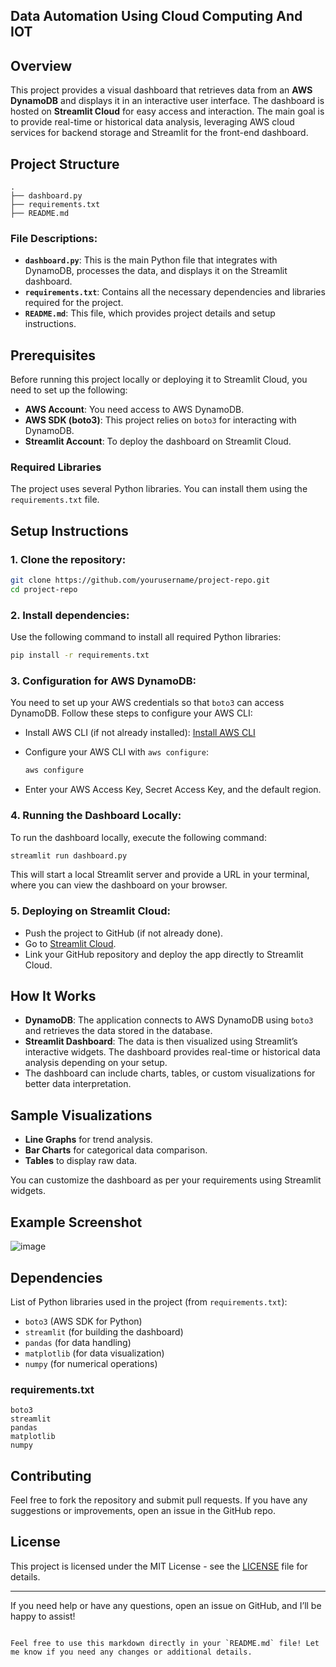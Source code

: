 
## Data Automation Using Cloud Computing And IOT

## Overview
This project provides a visual dashboard that retrieves data from an **AWS DynamoDB** and displays it in an interactive user interface. The dashboard is hosted on **Streamlit Cloud** for easy access and interaction. The main goal is to provide real-time or historical data analysis, leveraging AWS cloud services for backend storage and Streamlit for the front-end dashboard.

## Project Structure

```
.
├── dashboard.py
├── requirements.txt
├── README.md
```

### File Descriptions:

- **`dashboard.py`**: This is the main Python file that integrates with DynamoDB, processes the data, and displays it on the Streamlit dashboard.
- **`requirements.txt`**: Contains all the necessary dependencies and libraries required for the project.
- **`README.md`**: This file, which provides project details and setup instructions.

## Prerequisites

Before running this project locally or deploying it to Streamlit Cloud, you need to set up the following:

- **AWS Account**: You need access to AWS DynamoDB.
- **AWS SDK (boto3)**: This project relies on `boto3` for interacting with DynamoDB.
- **Streamlit Account**: To deploy the dashboard on Streamlit Cloud.

### Required Libraries

The project uses several Python libraries. You can install them using the `requirements.txt` file.

## Setup Instructions

### 1. Clone the repository:

```bash
git clone https://github.com/yourusername/project-repo.git
cd project-repo
```

### 2. Install dependencies:

Use the following command to install all required Python libraries:

```bash
pip install -r requirements.txt
```

### 3. Configuration for AWS DynamoDB:

You need to set up your AWS credentials so that `boto3` can access DynamoDB. Follow these steps to configure your AWS CLI:

- Install AWS CLI (if not already installed): [Install AWS CLI](https://docs.aws.amazon.com/cli/latest/userguide/install-cliv2.html)
- Configure your AWS CLI with `aws configure`:
  
  ```bash
  aws configure
  ```

- Enter your AWS Access Key, Secret Access Key, and the default region.

### 4. Running the Dashboard Locally:

To run the dashboard locally, execute the following command:

```bash
streamlit run dashboard.py
```

This will start a local Streamlit server and provide a URL in your terminal, where you can view the dashboard on your browser.

### 5. Deploying on Streamlit Cloud:

- Push the project to GitHub (if not already done).
- Go to [Streamlit Cloud](https://share.streamlit.io/).
- Link your GitHub repository and deploy the app directly to Streamlit Cloud.

## How It Works

- **DynamoDB**: The application connects to AWS DynamoDB using `boto3` and retrieves the data stored in the database.
- **Streamlit Dashboard**: The data is then visualized using Streamlit’s interactive widgets. The dashboard provides real-time or historical data analysis depending on your setup.
- The dashboard can include charts, tables, or custom visualizations for better data interpretation.

## Sample Visualizations

- **Line Graphs** for trend analysis.
- **Bar Charts** for categorical data comparison.
- **Tables** to display raw data.

You can customize the dashboard as per your requirements using Streamlit widgets.

## Example Screenshot

![image](https://github.com/user-attachments/assets/2df2d4d9-b8dd-4e14-80f4-5d68603f7bc9)


## Dependencies

List of Python libraries used in the project (from `requirements.txt`):

- `boto3` (AWS SDK for Python)
- `streamlit` (for building the dashboard)
- `pandas` (for data handling)
- `matplotlib` (for data visualization)
- `numpy` (for numerical operations)

### requirements.txt

```
boto3
streamlit
pandas
matplotlib
numpy
```

## Contributing

Feel free to fork the repository and submit pull requests. If you have any suggestions or improvements, open an issue in the GitHub repo.

## License

This project is licensed under the MIT License - see the [LICENSE](LICENSE) file for details.

---

If you need help or have any questions, open an issue on GitHub, and I’ll be happy to assist!
```

Feel free to use this markdown directly in your `README.md` file! Let me know if you need any changes or additional details.

